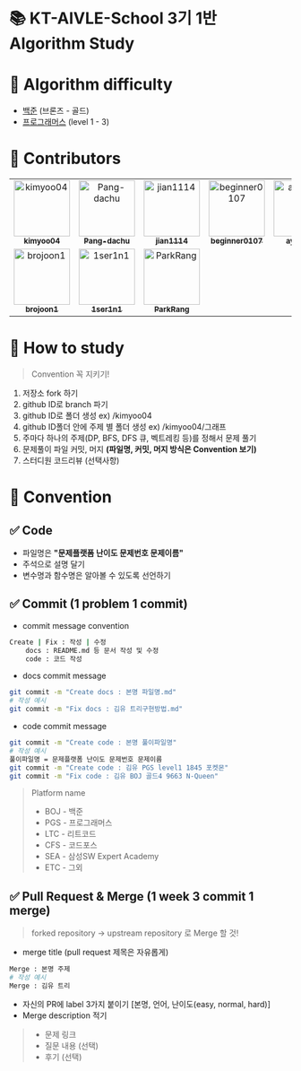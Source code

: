 # 📚 KT-AIVLE-School 3기 1반 Algorithm Study

# 📒 Algorithm **difficulty**

- [백준](https://www.acmicpc.net/) (브론즈 - 골드)
- [프로그래머스](https://programmers.co.kr/learn/challenges?tab=all_challenges) (level 1 - 3)

# 🙋 Contributors

<table>
<tr>
    <td align="center"><a href="https://github.com/kimyoo04"><img src="https://avatars.githubusercontent.com/u/58503130?v=4" width="100px;" alt="kimyoo04"/>         <br /><sub><b>kimyoo04</b><br>
    <td align="center"><a href="https://github.com/Pang-dachu"><img src="https://avatars.githubusercontent.com/u/54354769?v=4" width="100px;" alt="Pang-dachu"/>         <br /><sub><b>Pang-dachu</b><br>
    <td align="center"><a href="https://github.com/jian1114"><img src="https://avatars.githubusercontent.com/u/77630266?v=4" width="100px;" alt="jian1114"/>         <br /><sub><b>jian1114</b><br>
    <td align="center"><a href="https://github.com/beginner0107"><img src="https://avatars.githubusercontent.com/u/81161819?v=4" width="100px;" alt="beginner0107"/>         <br /><sub><b>beginner0107</b><br>
    <td align="center"><a href="https://github.com/ayocado"><img src="https://avatars.githubusercontent.com/u/89889583?v=4" width="100px;" alt="ayocado"/>         <br /><sub><b>ayocado</b><br>
    <td align="center"><a href="https://github.com/bokkuembab"><img src="https://avatars.githubusercontent.com/u/88229105?v=4" width="100px;" alt="bokkuembab"/>         <br /><sub><b>bokkuembab</b><br>
</tr>

<tr>
    <td align="center"><a href="https://github.com/brojoon1"><img src="https://avatars.githubusercontent.com/u/81418195?v=4" width="100px;" alt="brojoon1"/>         <br /><sub><b>brojoon1</b><br>
    <td align="center"><a href="https://github.com/1ser1n1"><img src="https://avatars.githubusercontent.com/u/91410657?v=4" width="100px;" alt="1ser1n1"/>         <br /><sub><b>1ser1n1</b><br>
    <td align="center"><a href="https://github.com/ParkRang"><img src="https://avatars.githubusercontent.com/u/104675938?v=4" width="100px;" alt="ParkRang"/>         <br /><sub><b>ParkRang</b><br>
</tr>
</table>


# 📒 How to study

> Convention 꼭 지키기!

1. 저장소 fork 하기
2. github ID로 branch 파기
3. github ID로 폴더 생성 ex) /kimyoo04
4. github ID폴더 안에 주제 별 폴더 생성 ex) /kimyoo04/그래프
5. 주마다 하나의 주제(DP, BFS, DFS 큐, 벡트레킹 등)를 정해서 문제 풀기
6. 문제풀이 파일 커밋, 머지 **(파일명, 커밋, 머지 방식은 Convention 보기)**
7. 스터디원 코드리뷰 (선택사항)

# 📒 Convention

## ✅ Code

- 파일명은 **"문제플랫폼 난이도 문제번호 문제이름"**
- 주석으로 설명 달기
- 변수명과 함수명은 알아볼 수 있도록 선언하기

## ✅ Commit (1 problem 1 commit)

- commit message convention

```sh
Create | Fix : 작성 | 수정
    docs : README.md 등 문서 작성 및 수정
    code : 코드 작성
```

- docs commit message

```sh
git commit -m "Create docs : 본명 파일명.md"
# 작성 예시
git commit -m "Fix docs : 김유 트리구현방법.md"
```

- code commit message

```sh
git commit -m "Create code : 본명 풀이파일명"
# 작성 예시
풀이파일명 = 문제플랫폼 난이도 문제번호 문제이름
git commit -m "Create code : 김유 PGS level1 1845 포켓몬"
git commit -m "Fix code : 김유 BOJ 골드4 9663 N-Queen"
```

> Platform name
>
> - BOJ - 백준
> - PGS - 프로그래머스
> - LTC - 리트코드
> - CFS - 코드포스
> - SEA - 삼성SW Expert Academy
> - ETC - 그외

## ✅ Pull Request & Merge (1 week 3 commit 1 merge)
  
> forked repository -> upstream repository 로 Merge 할 것!

- merge title (pull request 제목은 자유롭게)

```sh
Merge : 본명 주제
# 작성 예시
Merge : 김유 트리
```

- 자신의 PR에 label 3가지 붙이기 [본명, 언어, 난이도(easy, normal, hard)]
- Merge description 적기

>  - 문제 링크
>  - 질문 내용 (선택)
>  - 후기 (선택)
